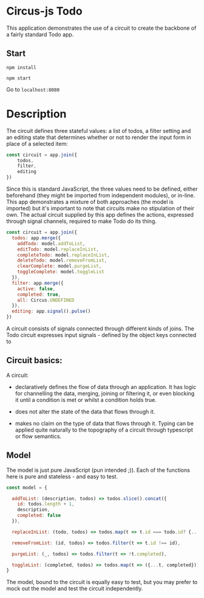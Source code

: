# Circus-js Todo

This application demonstrates the use of a circuit to create the backbone of a fairly standard Todo app.

## Start

`npm install`

`npm start`

Go to `localhost:8080`

# Description

The circuit defines three stateful values: a list of todos, a filter setting and an editing state that determines whether or not to render the input form in place of a selected item:

```javascript
const circuit = app.join({
    todos,
    filter,
    editing
})
```

Since this is standard JavaScript, the three values need to be defined, either beforehand (they might be imported from independent modules), or in-line. This app demonstrates a mixture of both approaches (the model is imported) but it's important to note that circuits make no stipulation of their own. The actual circuit supplied by this app defines the actions, expressed through signal channels, required to make Todo do its thing.

```javascript
const circuit = app.join({
  todos: app.merge({
    addTodo: model.addToList,
    editTodo: model.replaceInList,
    completeTodo: model.replaceInList,
    deleteTodo: model.removeFromList,
    clearComplete: model.purgeList,
    toggleComplete: model.toggleList
  }),
  filter: app.merge({
    active: false,
    completed: true,
    all: Circus.UNDEFINED
  }),
  editing: app.signal().pulse()
})
```

A circuit consists of signals connected through different kinds of joins. The Todo circuit expresses input signals - defined by the object keys connected to

## Circuit basics:
A circuit:

* declaratively defines the flow of data through an application. It has logic for channelling the data, merging, joining or filtering it, or even blocking it until a condition is met or whilst a condition holds true.

* does not alter the state of the data that flows through it.

* makes no claim on the type of data that flows through it. Typing can be applied quite naturally to the topography of a circuit through typescript or flow semantics.

## Model
The model is just pure JavaScript (pun intended ;)). Each of the functions here is pure and stateless - and easy to test.

```javascript
const model = {

  addToList: (description, todos) => todos.slice().concat({
    id: todos.length + 1,
    description,
    completed: false
  }),

  replaceInList: (todo, todos) => todos.map(t => t.id === todo.id? {...todo} : t),

  removeFromList: (id, todos) => todos.filter(t => t.id !== id),

  purgeList: (_, todos) => todos.filter(t => !t.completed),

  toggleList: (completed, todos) => todos.map(t => ({...t, completed}))
}
```

The model, bound to the circuit is equally easy to test, but you may prefer to mock out the model and test the circuit independently.
